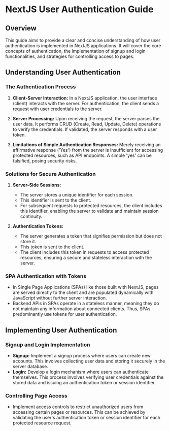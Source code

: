 # NextJS User Authentication Guide

## Overview

This guide aims to provide a clear and concise understanding of how user authentication is implemented in NextJS applications. It will cover the core concepts of authentication, the implementation of signup and login functionalities, and strategies for controlling access to pages.

## Understanding User Authentication

### The Authentication Process

1. **Client-Server Interaction:** In a NextJS application, the user interface (client) interacts with the server. For authentication, the client sends a request with user credentials to the server.

2. **Server Processing:** Upon receiving the request, the server parses the user data. It performs CRUD (Create, Read, Update, Delete) operations to verify the credentials. If validated, the server responds with a user token.

3. **Limitations of Simple Authentication Responses:** Merely receiving an affirmative response ('Yes') from the server is insufficient for accessing protected resources, such as API endpoints. A simple 'yes' can be falsified, posing security risks.

### Solutions for Secure Authentication

1. **Server-Side Sessions:**

   - The server stores a unique identifier for each session.
   - This identifier is sent to the client.
   - For subsequent requests to protected resources, the client includes this identifier, enabling the server to validate and maintain session continuity.

2. **Authentication Tokens:**
   - The server generates a token that signifies permission but does not store it.
   - This token is sent to the client.
   - The client includes this token in requests to access protected resources, ensuring a secure and stateless interaction with the server.

### SPA Authentication with Tokens

- In Single Page Applications (SPAs) like those built with NextJS, pages are served directly to the client and are populated dynamically with JavaScript without further server interaction.
- Backend APIs in SPAs operate in a stateless manner, meaning they do not maintain any information about connected clients. Thus, SPAs predominantly use tokens for user authentication.

## Implementing User Authentication

### Signup and Login Implementation

- **Signup:** Implement a signup process where users can create new accounts. This involves collecting user data and storing it securely in the server database.
- **Login:** Develop a login mechanism where users can authenticate themselves. This process involves verifying user credentials against the stored data and issuing an authentication token or session identifier.

### Controlling Page Access

- Implement access controls to restrict unauthorized users from accessing certain pages or resources. This can be achieved by validating the user's authentication token or session identifier for each protected resource request.
